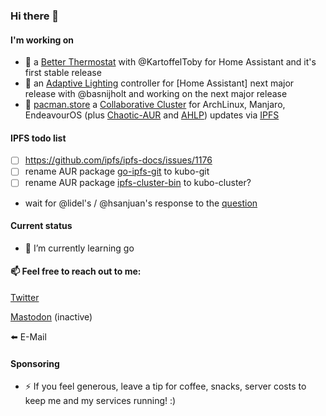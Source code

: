 ### Hi there 👋

#### I'm working on

- 🔭 a [Better Thermostat](https://github.com/KartoffelToby/better_thermostat/) with @KartoffelToby for Home Assistant and it's first stable release
- 🔭 an [Adaptive Lighting](https://github.com/basnijholt/adaptive-lighting) controller for [Home Assistant] next major release with @basnijholt and working on the next major release
- 🔭 [pacman.store](https://github.com/RubenKelevra/pacman.store) a [Collaborative Cluster](https://collab.ipfscluster.io/) for ArchLinux, Manjaro, EndeavourOS (plus [Chaotic-AUR](https://github.com/chaotic-aur) and [AHLP]()) updates via [IPFS](https://ipfs.io/)

#### IPFS todo list


- [ ] https://github.com/ipfs/ipfs-docs/issues/1176
- [ ] rename AUR package [go-ipfs-git](https://aur.archlinux.org/packages/go-ipfs-git) to kubo-git
- [ ] rename AUR package [ipfs-cluster-bin](https://aur.archlinux.org/packages/) to kubo-cluster?
- wait for @lidel's / @hsanjuan's response to the [question](https://github.com/ipfs/go-ipfs/issues/8959#issuecomment-1157312273)

#### Current status

- 🌱 I’m currently learning go

#### 📫 Feel free to reach out to me:
[Twitter](https://twitter.com/RubenKelevra)

[Mastodon](https://mastodon.social/@RubenKelevra) (inactive)

⬅️ E-Mail

#### Sponsoring

- ⚡ If you feel generous, leave a tip for coffee, snacks, server costs to keep me and my services running! :)

<a rel="me" href="https://mastodon.social/@RubenKelevra"></a>



<!--
**RubenKelevra/RubenKelevra** is a ✨ _special_ ✨ repository because its `README.md` (this file) appears on your GitHub profile.

Here are some ideas to get you started:


- 🌱 I’m currently learning ...
- 👯 I’m looking to collaborate on ...
- 🤔 I’m looking for help with ...
- 💬 Ask me about ...
- 📫 How to reach me: ...
- 😄 Pronouns: ...
- ⚡ Fun fact: ...
-->
